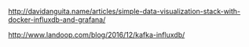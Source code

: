 http://davidanguita.name/articles/simple-data-visualization-stack-with-docker-influxdb-and-grafana/

http://www.landoop.com/blog/2016/12/kafka-influxdb/